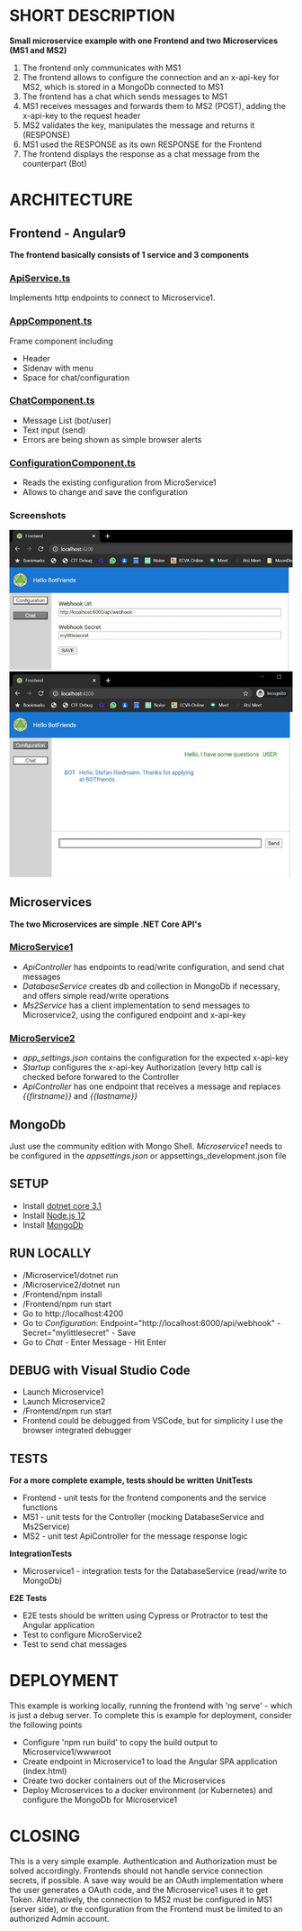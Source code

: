 # SHORT DESCRIPTION
**Small microservice example with one Frontend and two Microservices (MS1 and MS2)**
1. The frontend only communicates with MS1
2. The frontend allows to configure the connection and an x-api-key for MS2, which is stored in a MongoDb connected to MS1
3. The frontend has a chat which sends messages to MS1
4. MS1 receives messages and forwards them to MS2 (POST), adding the x-api-key to the request header
5. MS2 validates the key, manipulates the message and returns it (RESPONSE)
6. MS1 used the RESPONSE as its own RESPONSE for the Frontend
7. The frontend displays the response as a chat message from the counterpart (Bot)

# ARCHITECTURE
## Frontend - Angular9
**The frontend basically consists of 1 service and 3 components**
### [ApiService.ts](/Frontend/src/app/servcies/)
Implements http endpoints to connect to Microservice1.
### [AppComponent.ts](/Frontend/src/app/)
Frame component including 
- Header
- Sidenav with menu
- Space for chat/configuration
### [ChatComponent.ts](/Frontend/src/app/components/chat/)
- Message List (bot/user)
- Text input (send)
- Errors are being shown as simple browser alerts
### [ConfigurationComponent.ts](/Frontend/src/app/components/configuration/)
- Reads the existing configuration from MicroService1
- Allows to change and save the configuration
### Screenshots
![Configuration](frontend_configuration.jpg)
![Chat](frontend_chat.jpg)
## Microservices
**The two Microservices are simple .NET Core API's**
### [MicroService1](/MicroService1/)
- _ApiController_ has endpoints to read/write configuration, and send chat messages
- _DatabaseService_ creates db and collection in MongoDb if necessary, and offers simple read/write operations
- _Ms2Service_ has a client implementation to send messages to Microservice2, using the configured endpoint and x-api-key
### [MicroService2](/MicroService2/)
- _app_settings.json_ contains the configuration for the expected x-api-key
- _Startup_ configures the x-api-key Authorization (every http call is checked before forwared to the Controller
- _ApiController_ has one endpoint that receives a message and replaces _{{firstname}}_ and _{{lastname}}_
## MongoDb
Just use the community edition with Mongo Shell. _Microservice1_ needs to be configured in the _appsettings.json_ or appsettings_development.json file

## SETUP
- Install [dotnet core 3.1](https://dotnet.microsoft.com/download/dotnet-core/3.1)
- Install [Node.js 12](https://nodejs.org/en/download/)
- Install [MongoDb](https://www.mongodb.com/try/download/community)

## RUN LOCALLY
- /Microservice1/dotnet run
- /Microservice2/dotnet run
- /Frontend/npm install
- /Frontend/npm run start
- Go to http://localhost:4200
- Go to _Configuration_: Endpoint="http://localhost:6000/api/webhook" - Secret="mylittlesecret" - Save
- Go to _Chat_ - Enter Message - Hit Enter

## DEBUG with Visual Studio Code
- Launch Microservice1
- Launch Microservice2
- /Frontend/npm run start
- Frontend could be debugged from VSCode, but for simplicity I use the browser integrated debugger

## TESTS
**For a more complete example, tests should be written**
**UnitTests**
- Frontend - unit tests for the frontend components and the service functions
- MS1 - unit tests for the Controller (mocking DatabaseService and Ms2Service)
- MS2 - unit test ApiController for the message response logic

**IntegrationTests**
- Microservice1 - integration tests for the DatabaseService (read/write to MongoDb)

**E2E Tests**
- E2E tests should be written using Cypress or Protractor to test the Angular application
- Test to configure MicroService2
- Test to send chat messages

# DEPLOYMENT
This example is working locally, running the frontend with 'ng serve' - which is just a debug server. To complete this is example for deployment, consider the following points
- Configure 'npm run build' to copy the build output to Microservice1/wwwroot
- Create endpoint in Microservice1 to load the Angular SPA application (index.html)
- Create two docker containers out of the Microservices
- Deploy Microservices to a docker environment (or Kubernetes) and configure the MongoDb for Microservice1

# CLOSING
This is a very simple example. Authentication and Authorization must be solved accordingly. Frontends should not handle service connection secrets, if possible. A save way would be an OAuth implementation where the user generates a OAuth code, and the Microservice1 uses it to get Token. Alternatively, the connection to MS2 must be configured in MS1 (server side), or the configuration from the Frontend must be limited to an authorized Admin account. 
